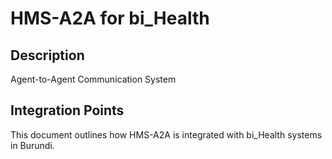 # HMS-A2A for bi_Health

## Description

Agent-to-Agent Communication System

## Integration Points

This document outlines how HMS-A2A is integrated with bi_Health systems in Burundi.
